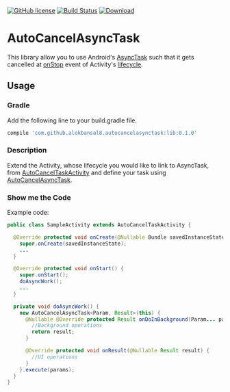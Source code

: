 [![GitHub license](https://img.shields.io/github/license/dcendents/android-maven-gradle-plugin.svg)](http://www.apache.org/licenses/LICENSE-2.0.html) 
[![Build Status](https://travis-ci.org/AlokBansal8/AutoCancelAsyncTask.svg?branch=master)](https://travis-ci.org/AlokBansal8/AutoCancelAsyncTask) 
[![Download](https://api.bintray.com/packages/alokbansal8/maven/AutoCancelAsyncTask/images/download.svg)](https://bintray.com/alokbansal8/maven/AutoCancelAsyncTask/_latestVersion)

# AutoCancelAsyncTask
This library allow you to use Android's [AsyncTask](http://developer.android.com/reference/android/os/AsyncTask.html) such that it gets cancelled at [onStop](http://developer.android.com/reference/android/app/Activity.html#onStop()) event of Activity's [lifecycle](http://developer.android.com/guide/components/activities.html#Lifecycle).

## Usage
### Gradle
Add the following line to your build.gradle file.
```groovy
compile 'com.github.alokbansal8.autocancelasynctask:lib:0.1.0'
```

### Description
Extend the Activity, whose lifecycle you would like to link to AsyncTask, from [AutoCancelTaskActivity](https://github.com/AlokBansal8/AutoCancelAsyncTask/blob/master/lib/src/main/java/com/github/alokbansal8/autocancelasynctask/AutoCancelTaskActivity.java) and define your task using [AutoCancelAsyncTask](https://github.com/AlokBansal8/AutoCancelAsyncTask/blob/master/lib/src/main/java/com/github/alokbansal8/autocancelasynctask/AutoCancelAsyncTask.java).

### Show me the Code
Example code:
```java
public class SampleActivity extends AutoCancelTaskActivity {

  @Override protected void onCreate(@Nullable Bundle savedInstanceState) {
    super.onCreate(savedInstanceState);
    ...
  }

  @Override protected void onStart() {
    super.onStart();
    doAsyncWork();
    ...
  }

  private void doAsyncWork() {
    new AutoCancelAsyncTask<Param, Result>(this) {
      @Nullable @Override protected Result onDoInBackground(Param... params) {
        //Background operations
        return result;
      }

      @Override protected void onResult(@Nullable Result result) {
        //UI operations
      }
    }.execute(params);
  }
}
```

